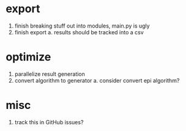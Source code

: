 # export
1. finish breaking stuff out into modules, main.py is ugly
2. finish export
    a. results should be tracked into a csv

# optimize
1. parallelize result generation
2. convert algorithm to generator
    a. consider convert epi algorithm?

# misc
1. track this in GitHub issues?